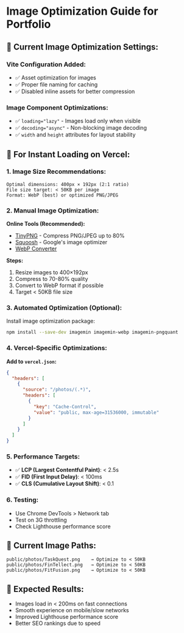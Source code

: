 # Image Optimization Guide for Portfolio

## 📸 **Current Image Optimization Settings:**

### **Vite Configuration Added:**
- ✅ Asset optimization for images
- ✅ Proper file naming for caching
- ✅ Disabled inline assets for better compression

### **Image Component Optimizations:**
- ✅ `loading="lazy"` - Images load only when visible
- ✅ `decoding="async"` - Non-blocking image decoding
- ✅ `width` and `height` attributes for layout stability

## 🚀 **For Instant Loading on Vercel:**

### **1. Image Size Recommendations:**
```
Optimal dimensions: 400px × 192px (2:1 ratio)
File size target: < 50KB per image
Format: WebP (best) or optimized PNG/JPEG
```

### **2. Manual Image Optimization:**

**Online Tools (Recommended):**
- [TinyPNG](https://tinypng.com/) - Compress PNG/JPEG up to 80%
- [Squoosh](https://squoosh.app/) - Google's image optimizer
- [WebP Converter](https://developers.google.com/speed/webp)

**Steps:**
1. Resize images to 400×192px
2. Compress to 70-80% quality
3. Convert to WebP format if possible
4. Target < 50KB file size

### **3. Automated Optimization (Optional):**

Install image optimization package:
```bash
npm install --save-dev imagemin imagemin-webp imagemin-pngquant
```

### **4. Vercel-Specific Optimizations:**

**Add to `vercel.json`:**
```json
{
  "headers": [
    {
      "source": "/photos/(.*)",
      "headers": [
        {
          "key": "Cache-Control",
          "value": "public, max-age=31536000, immutable"
        }
      ]
    }
  ]
}
```

### **5. Performance Targets:**
- ✅ **LCP (Largest Contentful Paint)**: < 2.5s
- ✅ **FID (First Input Delay)**: < 100ms  
- ✅ **CLS (Cumulative Layout Shift)**: < 0.1

### **6. Testing:**
- Use Chrome DevTools > Network tab
- Test on 3G throttling
- Check Lighthouse performance score

## 📁 **Current Image Paths:**
```
public/photos/TaskQuest.png    → Optimize to < 50KB
public/photos/FinTellect.png   → Optimize to < 50KB  
public/photos/FitFusion.png    → Optimize to < 50KB
```

## 🎯 **Expected Results:**
- Images load in < 200ms on fast connections
- Smooth experience on mobile/slow networks
- Improved Lighthouse performance score
- Better SEO rankings due to speed
